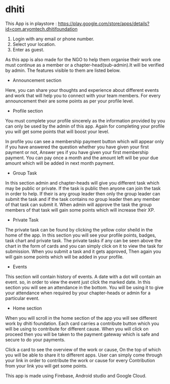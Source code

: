 # dhiti
This  App is in playstore : https://play.google.com/store/apps/details?id=com.aryomtech.dhitifoundation

1. Login with any email or phone number.
2. Select your location.
3. Enter as guest.

As this app is also made for the NGO to help them organise their work one must continue as a member or a chapter-head(sub-admin).It will be verified by admin.
The features visible to them are listed below.

- Announcement section

Here, you can share your thoughts and experience about different events and work that will help you to connect with your team members. For every announcement their are some points as per your profile level.

- Profile section

You must complete your profile sincerely as the information provided by you can only be used by the admin of this app. Again for completing your profile you will get some points that will boost your level.

 In profile you can see a membership payment button which will appear only if you have answered the question whether you have given your first payment or not, Answer yes if you have given your first membership payment.
You can pay once a month and the amount left will be your due amount which will be added in next month payment.


- Group Task

In this section admin and chapter-heads will give you different task which may be public or private. If the task is public then anyone can join the task in order to help. If their is any group leader then only the group leader can submit the task and if the task contains no group leader then any member of that task can submit it. When admin will approve the task the group members of that task will gain some points which will increase their XP.

- Private Task

The private task can be found by clicking the yellow color sheild in the home of the app. In this section you will see your profile points, badges, task chart and private task. The private tasks if any can be seen above the chart in the form of cards and you can simply click on it to view the task for submission. When you submit a task and it gets approved, Then again you will gain some points which will be added in your profile.

- Events

This section will contain history of events. A date with a dot will contain an event. so, in order to view the event just click the marked date. In this section you will see an attendance in the bottom. You will be using it to give your attendance when required by your chapter-heads or admin for a particular event.

- Home section 

When you will scroll in the home section of the app you will see different work by dhiti foundation. Each card carries a contribute button which you will be using to contribute for different cause. When you will click on proceed then you will be taken to the payment gateway which is safe and secure to do your payments.

Click a card to see the overview of the work or cause, On the top of which you will be able to share it to different apps. User can simply come through your link in order to contribute the work or cause for every Contribution from your link you will get some points.


This app is made using Firebase, Android studio and Google Cloud.
